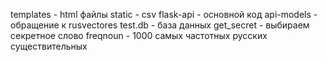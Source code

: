templates - html файлы
static - csv 
flask-api - основной код
api-models - обращение к rusvectores
test.db - база данных
get_secret - выбираем секретное слово
freqnoun - 1000 самых частотных русских существительных
